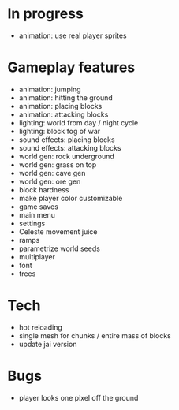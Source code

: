 # In progress
- animation: use real player sprites

# Gameplay features
- animation: jumping
- animation: hitting the ground
- animation: placing blocks
- animation: attacking blocks
- lighting: world from day / night cycle
- lighting: block fog of war
- sound effects: placing blocks
- sound effects: attacking blocks
- world gen: rock underground
- world gen: grass on top
- world gen: cave gen
- world gen: ore gen
- block hardness
- make player color customizable
- game saves
- main menu
- settings
- Celeste movement juice
- ramps
- parametrize world seeds
- multiplayer
- font
- trees

# Tech
- hot reloading
- single mesh for chunks / entire mass of blocks
- update jai version

# Bugs
- player looks one pixel off the ground
